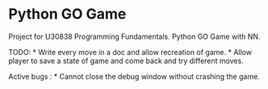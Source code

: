# Python GO Game

Project for U30838 Programming Fundamentals. Python GO Game with NN.

TODO:
	* Write every move in a doc and allow recreation of game.
	* Allow player to save a state of game and come back and try different moves.

Active bugs :
	* Cannot close the debug window without crashing the game.



